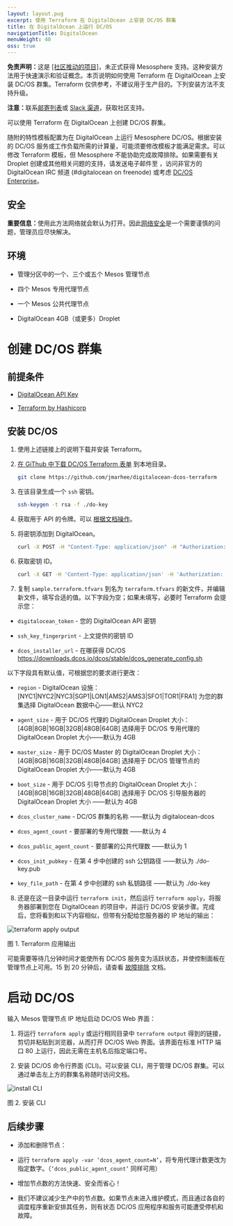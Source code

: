 ```yaml
---
layout: layout.pug
excerpt: 使用 Terraform 在 DigitalOcean 上安装 DC/OS 群集
title: 在 DigitalOcean 上运行 DC/OS
navigationTitle: DigitalOcean
menuWeight: 40
oss: true
---
```


<p class="message--warning"><strong>免责声明：</strong>这是 <a href="https://github.com/dcos/terraform-dcos/tree/master/gcp">[社区推动的项目]</a>，未正式获得 Mesosphere 支持。这种安装方法用于快速演示和验证概念。本页说明如何使用 Terraform 在 DigitalOcean 上安装 DC/OS 群集。Terraform 仅供参考，不建议用于生产目的。下列安装方法不支持升级。</p>

<p class="message--note"><strong>注意：</strong>联系<a href="https://groups.google.com/a/dcos.io/forum/#!forum/users">邮寄列表</a>或 <a href="http://chat.dcos.io/?_ga=2.226911897.58407594.1533244861-1110201164.1520633201">Slack 渠道</a>，获取社区支持。</p>

可以使用 Terraform 在 DigitalOcean 上创建 DC/OS 群集。

随附的特性模板配置为在 DigitalOcean 上运行 Mesosphere DC/OS。根据安装的 DC/OS 服务或工作负载所需的计算量，可能须要修改模板才能满足需求。可以修改 Terraform 模板，但 Mesosphere 不能协助完成故障排除。如果需要有关 Droplet 创建或其他相关问题的支持，请发送电子邮件至 <a href="mailto:support@digitalocean.com"></a>，访问非官方的 DigitalOcean IRC 频道 (#digitalocean on freenode) 或考虑 [DC/OS Enterprise](https://mesosphere.com/)。

## 安全

<p class="message--important"><strong>重要信息：</strong>使用此方法网络就会默认为打开。因此<a href="/1.12/administering-clusters/securing-your-cluster/#network-security">网络安全</a>是一个需要谨慎的问题，管理员应尽快解决。</p>

## 环境

- 管理分区中的一个、三个或五个 Mesos 管理节点

- 四个 Mesos 专用代理节点

- 一个 Mesos 公共代理节点

- DigitalOcean 4GB（或更多）Droplet

# 创建 DC/OS 群集

## 前提条件

- [DigitalOcean API Key](https://www.digitalocean.com/help/api/)

- [Terraform by Hashicorp](https://www.terraform.io/intro/getting-started/install.html)

## 安装 DC/OS

1. 使用上述链接上的说明下载并安装 Terraform。

2. [在 GiThub 中下载 DC/OS Terraform 表单](https://github.com/jmarhee/digitalocean-dcos-terraform) 到本地目录。

    ```bash
    git clone https://github.com/jmarhee/digitalocean-dcos-terraform
    ```

3. 在该目录生成一个 `ssh` 密钥。

    ```bash
    ssh-keygen -t rsa -f ./do-key
    ```

4. 获取用于 API 的令牌。可以 [根据文档操作](https://www.digitalocean.com/community/tutorials/how-to-use-the-digitalocean-api-v2)。

5. 将密钥添加到 DigitalOcean。

    ```bash
    curl -X POST -H "Content-Type: application/json" -H "Authorization: Bearer $TOKEN" -d '{"name":"dcos-key","public_key":"<public-key>"}' "https://api.digitalocean.com/v2/account/keys"
    ```

6. 获取密钥 ID。

    ```bash
    curl -X GET -H 'Content-Type: application/json' -H 'Authorization: Bearer $TOKEN' "https://api.digitalocean.com/v2/account/keys"
    ```

7. 复制 `sample.terraform.tfvars` 到名为 `terraform.tfvars` 的新文件，并编辑新文件，填写合适的值。以下字段为空；如果未填写，必要时 Terraform 会提示您：

 - `digitalocean_token` - 您的 DigitalOcean API 密钥

 - `ssh_key_fingerprint` - 上文提供的密钥 ID

 - `dcos_installer_url` - 在哪获得 DC/OS
 https://downloads.dcos.io/dcos/stable/dcos_generate_config.sh

以下字段具有默认值，可根据您的要求进行更改：

 - `region` - DigitalOcean 设施：[NYC1|NYC2|NYC3|SGP1|LON1|AMS2|AMS3|SFO1|TOR1|FRA1]
 为您的群集选择 DigitalOcean 数据中心——默认 NYC2

 - `agent_size` - 用于 DC/OS 代理的 DigitalOcean Droplet 大小：[4GB|8GB|16GB|32GB|48GB|64GB]
 选择用于 DC/OS 专用代理的 DigitalOcean Droplet 大小——默认为 4GB

 - `master_size` - 用于 DC/OS Master 的 DigitalOcean Droplet 大小：[4GB|8GB|16GB|32GB|48GB|64GB]
 选择用于 DC/OS 管理节点的 DigitalOcean Droplet 大小——默认为 4GB

 - `boot_size` - 用于 DC/OS 引导节点的 DigitalOcean Droplet 大小：[4GB|8GB|16GB|32GB|48GB|64GB]
 选择用于 DC/OS 引导服务器的 DigitalOcean Droplet 大小 ——默认为 4GB

 - `dcos_cluster_name` - DC/OS 群集的名称 ——默认为 digitalocean-dcos

 - `dcos_agent_count` - 要部署的专用代理数 ——默认为 4

 - `dcos_public_agent_count` - 要部署的公共代理数 ——默认为 1

 - `dcos_init_pubkey` - 在第 4 步中创建的 ssh 公钥路径 ——默认为 ./do-key.pub

 - `key_file_path` - 在第 4 步中创建的 ssh 私钥路径 ——默认为 ./do-key

8. 还是在这一目录中运行 `terraform init`，然后运行 `terraform apply`，将服务器部署到您在 DigitalOcean 的项目中，并运行 DC/OS 安装步骤。完成后，您将看到和以下内容相似，但带有分配给您服务器的 IP 地址的输出：

 ![terraform apply output](/1.12/img/digitalocean_terraform_output.png)

 图 1. Terraform 应用输出

可能需要等待几分钟时间才能使所有 DC/OS 服务变为活跃状态，并使控制面板在管理节点上可用。15 到 20 分钟后，请查看 [故障排除](/1.12/installing/troubleshooting/) 文档。

# 启动 DC/OS
输入 Mesos 管理节点 IP 地址启动 DC/OS Web 界面：

1. 将运行 `terraform apply` 或运行相同目录中 `terraform output` 得到的链接，剪切并粘贴到浏览器，从而打开 DC/OS Web 界面。该界面在标准 HTTP 端口 80 上运行，因此无需在主机名后指定端口号。

2. 安装 DC/OS 命令行界面 (CLI)。可以安装 CLI，用于管理 DC/OS 群集。可以通过单击左上方的群集名称随时访问文档。

 ![install CLI](/1.12/img/install-cli-terminal.png)

 图 2. 安装 CLI

## 后续步骤

- 添加和删除节点：

 - 运行 `terraform apply -var ‘dcos_agent_count=N’`，将专用代理计数更改为指定数字。（`‘dcos_public_agent_count’` 同样可用）

 - 增加节点数的方法快速、安全而省心！

 - 我们不建议减少生产中的节点数。如果节点未进入维护模式，而且通过各自的调度程序重新安排其任务，则有状态 DC/OS 应用程序和服务可能遭受停机和故障。
